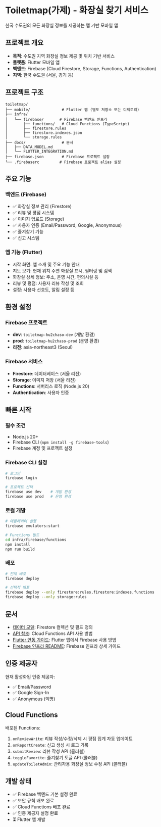# Toiletmap(가제) - 화장실 찾기 서비스

한국 수도권의 모든 화장실 정보를 제공하는 맵 기반 모바일 앱

## 프로젝트 개요

- **목적**: 수도권 지역 화장실 정보 제공 및 위치 기반 서비스
- **플랫폼**: Flutter 모바일 앱
- **백엔드**: Firebase (Cloud Firestore, Storage, Functions, Authentication)
- **지역**: 한국 수도권 (서울, 경기 등)

## 프로젝트 구조

```
toiletmap/
├── mobile/              # Flutter 앱 (별도 저장소 또는 디렉토리)
├── infra/
│   └── firebase/       # Firebase 백엔드 인프라
│       ├── functions/   # Cloud Functions (TypeScript)
│       ├── firestore.rules
│       ├── firestore.indexes.json
│       └── storage.rules
├── docs/                # 문서
│   ├── DATA_MODEL.md
│   └── FLUTTER_INTEGRATION.md
├── firebase.json        # Firebase 프로젝트 설정
└── .firebaserc         # Firebase 프로젝트 alias 설정
```

## 주요 기능

### 백엔드 (Firebase)
- ✅ 화장실 정보 관리 (Firestore)
- ✅ 리뷰 및 평점 시스템
- ✅ 이미지 업로드 (Storage)
- ✅ 사용자 인증 (Email/Password, Google, Anonymous)
- ✅ 즐겨찾기 기능
- ✅ 신고 시스템

### 앱 기능 (Flutter)
- 시작 화면: 앱 소개 및 주요 기능 안내
- 지도 보기: 현재 위치 주변 화장실 표시, 필터링 및 검색
- 화장실 상세 정보: 주소, 운영 시간, 편의시설 등
- 리뷰 및 평점: 사용자 리뷰 작성 및 조회
- 설정: 사용자 선호도, 알림 설정 등

## 환경 설정

### Firebase 프로젝트
- **dev**: `toiletmap-hu2chaso-dev` (개발 환경)
- **prod**: `toiletmap-hu2chaso-prod` (운영 환경)
- **리전**: asia-northeast3 (Seoul)

### Firebase 서비스
- **Firestore**: 데이터베이스 (서울 리전)
- **Storage**: 이미지 저장 (서울 리전)
- **Functions**: 서버리스 로직 (Node.js 20)
- **Authentication**: 사용자 인증

## 빠른 시작

### 필수 조건
- Node.js 20+
- Firebase CLI (`npm install -g firebase-tools`)
- Firebase 계정 및 프로젝트 설정

### Firebase CLI 설정
```bash
# 로그인
firebase login

# 프로젝트 선택
firebase use dev    # 개발 환경
firebase use prod   # 운영 환경
```

### 로컬 개발
```bash
# 에뮬레이터 실행
firebase emulators:start

# Functions 빌드
cd infra/firebase/functions
npm install
npm run build
```

### 배포
```bash
# 전체 배포
firebase deploy

# 선택적 배포
firebase deploy --only firestore:rules,firestore:indexes,functions
firebase deploy --only storage:rules
```

## 문서

- [데이터 모델](./docs/DATA_MODEL.md): Firestore 컬렉션 및 필드 정의
- [API 참조](./docs/API_REFERENCE.md): Cloud Functions API 사용 방법
- [Flutter 연동 가이드](./docs/FLUTTER_INTEGRATION.md): Flutter 앱에서 Firebase 사용 방법
- [Firebase 인프라 README](./infra/firebase/README.md): Firebase 인프라 상세 가이드

## 인증 제공자

현재 활성화된 인증 제공자:
- ✅ Email/Password
- ✅ Google Sign-In
- ✅ Anonymous (익명)

## Cloud Functions

배포된 Functions:
1. `onReviewWrite`: 리뷰 작성/수정/삭제 시 평점 집계 자동 업데이트
2. `onReportCreate`: 신고 생성 시 로그 기록
3. `submitReview`: 리뷰 작성 API (콜러블)
4. `toggleFavorite`: 즐겨찾기 토글 API (콜러블)
5. `updateToiletAdmin`: 관리자용 화장실 정보 수정 API (콜러블)

## 개발 상태

- ✅ Firebase 백엔드 기본 설정 완료
- ✅ 보안 규칙 배포 완료
- ✅ Cloud Functions 배포 완료
- ✅ 인증 제공자 설정 완료
- ⏳ Flutter 앱 개발

